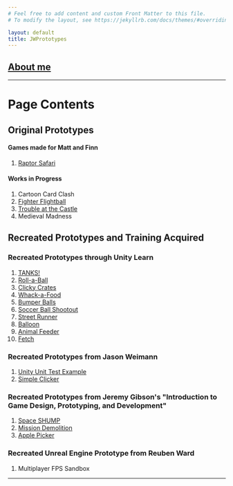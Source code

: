 ```yaml
---
# Feel free to add content and custom Front Matter to this file.
# To modify the layout, see https://jekyllrb.com/docs/themes/#overriding-theme-defaults

layout: default
title: JWPrototypes
---
```


## [About me](./about)

* * *

# Page Contents
## Original Prototypes
#### Games made for Matt and Finn
1. [Raptor Safari](./RaptorSafari)

#### Works in Progress
1. Cartoon Card Clash
1. [Fighter Flightball](./FFB)
1. [Trouble at the Castle](./TATC)
1. Medieval Madness

## Recreated Prototypes and Training Acquired
### Recreated Prototypes through Unity Learn
1. [TANKS!](./Tanks)
1. [Roll-a-Ball](./Rollaball)
1. [Clicky Crates](./CWC-P5)
1. [Whack-a-Food](./CWC-C5)
1. [Bumper Balls](./CWC-P4)
1. [Soccer Ball Shootout](./CWC-C4)
1. [Street Runner](./CWC-P3)
1. [Balloon](./CWC-C3)
1. [Animal Feeder](./CWC-P2)
1. [Fetch](./CWC-C2)

### Recreated Prototypes from Jason Weimann
1. [Unity Unit Test Example](./unitTest)
1. [Simple Clicker](./jw-micro)

### Recreated Prototypes from Jeremy Gibson's "Introduction to Game Design, Prototyping, and Development"
1. [Space SHUMP](./JG-3)
1. [Mission Demolition](./JG-2)
1. [Apple Picker](./JG-1)

### Recreated Unreal Engine Prototype from Reuben Ward
1. Multiplayer FPS Sandbox

* * *

